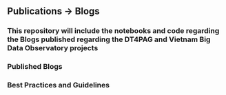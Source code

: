 ## Publications -> Blogs

### This repository will include the notebooks and code regarding the Blogs published regarding the DT4PAG and Vietnam Big Data Observatory projects

### Published Blogs

### Best Practices and Guidelines
